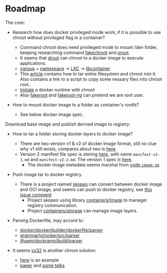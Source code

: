 Roadmap
====

The core:

* Research how does docker privileged mode work, if it is possible to use chroot without privileged flag in a container?
	* Command chroot does need privileged mode to mount /dev folder, keeping researching command [fakechroot](https://github.com/dex4er/fakechroot) and [proot](https://github.com/proot-me/PRoot).
	* It seems that [droot](https://github.com/yuuki/droot) can chroot to a docker image to execute applications.
	* [cgroup](https://en.wikipedia.org/wiki/Cgroups) + [namespace](https://en.wikipedia.org/wiki/Namespace) -> [LXC](https://en.wikipedia.org/wiki/LXC) -> [libcontainer](https://github.com/opencontainers/runc/tree/master/libcontainer)
	* This [article](http://hansenms.github.io/devops/tips/2016/02/22/chroot-from-docker.html) contains how to tar entire filesystem and chroot into it. Also contains a link to a script to copy some nessary files into chroot root..
	* [Imitate](https://ericchiang.github.io/post/containers-from-scratch/) a docker runtime with chroot
	* Also [fakeroot](http://freecode.com/projects/fakeroot) and [fakeroot-ng](https://fakeroot-ng.lingnu.com/) can pretend we are root user.

* How to mount docker image to a folder as container's rootfs?
	* See below docker image spec.

Download base image and publish derived image to registry:

* How to tar a folder storing docker layers to docker image?
	* There are two version v1 & v2 of docker image format, still no clue why v1 still exists, compares about two is [here](https://www.slideshare.net/Docker/docker-registry-v2).
	* Version 2 manifest file spec is storing [here](https://github.com/docker/distribution/tree/master/docs/spec), with name `manifest-v2-1.md` and `manifest-v2-2.md`. The version 1 spec is [here](https://github.com/moby/moby/tree/master/image/spec).
		* The docker image metadata seems marshal from [code `image.go`](https://github.com/moby/moby/blob/master/image/image.go)
* Push image tar to docker registry.
	* There is a project named [skopeo](https://git.io/vdcw6) can convert between docker image and OCI image, and seems can push to docker registry, see [this issue comment](https://git.io/vdc6g)
		* Project skopeo using library [containers/image](https://github.com/containers/image) to manager registry communication.
		* Project [containers/storage](https://github.com/containers/storage) can manage image layers.

* Parsing Dockerfile, may accord to:
	* [docker/docker/builder/dockerfile/parser](https://github.com/moby/moby/tree/master/builder/dockerfile/parser)
	* [grammarly/rocker/src/parser](https://github.com/grammarly/rocker/tree/master/src/parser)
	* [jlhawn/dockramp/build/parser](https://github.com/jlhawn/dockramp/tree/master/build/parser)

* It seems [vx32](github.com/0intro/vx32) is another chroot solution
	* [here](github.com/majek/vx32example) is an example
	* [paper](https://swtch.com/~rsc/papers/vx32-usenix2008.pdf) and [some talks](https://news.ycombinator.com/item?id=12620205)
